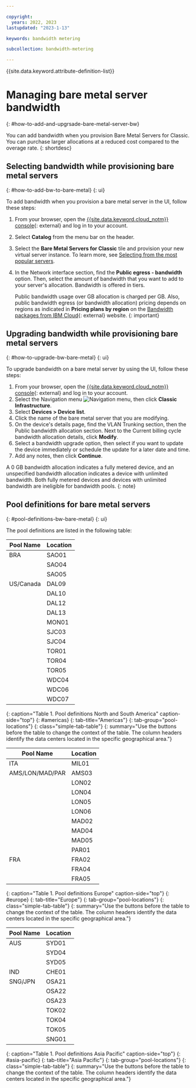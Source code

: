 ```yaml
---

copyright:
  years: 2022, 2023
lastupdated: "2023-1-13"

keywords: bandwidth metering

subcollection: bandwidth-metering

---
```


{{site.data.keyword.attribute-definition-list}}

# Managing bare metal server bandwidth 
 {: #how-to-add-and-upgrsade-bare-metal-server-bw}

You can add bandwidth when you provision Bare Metal Servers for Classic. You can purchase larger allocations at a reduced cost compared to the overage rate.
{: shortdesc}

## Selecting bandwidth while provisioning bare metal servers
{: #how-to-add-bw-to-bare-metal}
{: ui}

To add bandwidth when you provision a bare metal server in the UI, follow these steps:

1. From your browser, open the [{{site.data.keyword.cloud_notm}} console](/login){: external} and log in to your account.
1. Select **Catalog** from the menu bar on the header.
1. Select the **Bare Metal Servers for Classic** tile and provision your new virtual server instance. To learn more, see [Selecting from the most popular servers](/docs/bare-metal?topic=bare-metal-bm-select-popular-servers).
1. In the Network interface section, find the **Public egress - bandwidth** option. Then, select the amount of bandwidth that you want to add to your server's allocation. Bandwidth is offered in tiers.

   Public bandwidth usage over GB allocation is charged per GB. Also, public bandwidth egress (or bandwidth allocation) pricing depends on regions as indicated in **Pricing plans by region** on the [Bandwidth packages from IBM Cloud](https://www.ibm.com/cloud/bandwidth){: external} website.
   {: important}

## Upgrading bandwidth while provisioning bare metal servers
{: #how-to-upgrade-bw-bare-metal}
{: ui}

To upgrade bandwidth on a bare metal server by using the UI, follow these steps:

1. From your browser, open the [{{site.data.keyword.cloud_notm}} console](/login){: external} and log in to your account.
1. Select the Navigation menu ![Navigation menu](../icons/icon_hamburger.svg), then click **Classic Infrastructure**.
1. Select **Devices > Device list**.
1. Click the name of the bare metal server that you are modifying.
1. On the device's details page, find the VLAN Trunking section, then the Public bandwidth allocation section. Next to the Current billing cycle bandwidth allocation details, click **Modify**. 
1. Select a bandwidth upgrade option, then select if you want to update the device immediately or schedule the update for a later date and time. 
1. Add any notes, then click **Continue**. 

A 0 GB bandwidth allocation indicates a fully metered device, and an unspecified bandwidth allocation indicates a device with unlimited bandwidth. Both fully metered devices and devices with unlimited bandwidth are ineligible for bandwidth pools.
{: note}

## Pool definitions for bare metal servers
{: #pool-definitions-bw-bare-metal}
{: ui}

The pool definitions are listed in the following table:

| Pool Name     | Location  |
|---------------|-----------|
| BRA | SAO01 |
| | SAO04 |
| | SAO05 |
| US/Canada | DAL09 |
| | DAL10 |
| | DAL12 |
| | DAL13 |
| | MON01 |
| | SJC03 |
| | SJC04 |
| | TOR01 |
| | TOR04 |
| | TOR05 |
| | WDC04 |
| | WDC06 |
| | WDC07 |
{: caption="Table 1. Pool definitions North and South America" caption-side="top"}
{: #americas}
{: tab-title="Americas"}
{: tab-group="pool-locations"}
{: class="simple-tab-table"}
{: summary="Use the buttons before the table to change the context of the table. The column headers identify the data centers located in the specific geographical area."}

| Pool Name | Location |
|-----------|----------|
| ITA | MIL01 |
|AMS/LON/MAD/PAR | AMS03 |
| | LON02 |
| | LON04 |
| | LON05 |
| | LON06 |
| | MAD02 |
| | MAD04 |
| | MAD05 |
| | PAR01 |
| FRA | FRA02 |
| | FRA04 |
| | FRA05 |
{: caption="Table 1. Pool definitions Europe" caption-side="top"}
{: #europe}
{: tab-title="Europe"}
{: tab-group="pool-locations"}
{: class="simple-tab-table"}
{: summary="Use the buttons before the table to change the context of the table. The column headers identify the data centers located in the specific geographical area."}

| Pool Name | Location  |
|-----------|-----------|
| AUS | SYD01 |
| | SYD04 |
| | SYD05 |
| IND | CHE01 |
| SNG/JPN | OSA21 |
| | OSA22 |
| | OSA23 |
| | TOK02 |
| | TOK04 |
| | TOK05 |
| | SNG01 |
{: caption="Table 1. Pool definitions Asia Pacific" caption-side="top"}
{: #asia-pacific}
{: tab-title="Asia Pacific"}
{: tab-group="pool-locations"}
{: class="simple-tab-table"}
{: summary="Use the buttons before the table to change the context of the table. The column headers identify the data centers located in the specific geographical area."}
